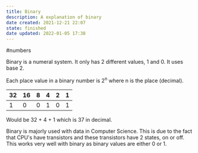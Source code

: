 ```yaml
---
title: Binary
description: A explanation of binary
date created: 2021-12-21 22:07
state: finished
date updated: 2022-01-05 17:38
---
```

#numbers 

Binary is a numeral system. It only has 2 different values, 1 and 0. It uses base 2.

Each place value in a binary number is 2<sup>n</sup> where n is the place (decimal).

| 32 | 16 | 8 | 4 | 2 | 1 |
| -- | -- | - | - | - | - |
| 1  | 0  | 0 | 1 | 0 | 1 |

Would be 32 + 4 + 1 which is 37 in decimal.

Binary is majorly used with data in Computer Science. This is due to the fact that CPU's have transistors and these transistors have 2 states, on or off. This works very well with binary as binary values are either 0 or 1.
